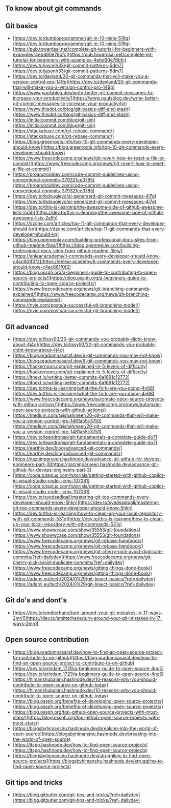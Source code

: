 ## To know about git commands

## Git basics
  - [https://dev.to/dumboprogrammer/git-in-10-mins-519g](https://dev.to/dumboprogrammer/git-in-10-mins-519g)<br>
  - [https://pub.towardsai.net/complete-git-tutorial-for-beginners-with-examples-4ebd90e76bfc](https://pub.towardsai.net/complete-git-tutorial-for-beginners-with-examples-4ebd90e76bfc)<br>
  - [https://dev.to/jasonh33/git-commit-patterns-5dm7](https://dev.to/jasonh33/git-commit-patterns-5dm7)<br>
  - [https://dev.to/devland/20-git-commands-that-will-make-you-a-version-control-pro-149p](https://dev.to/devland/20-git-commands-that-will-make-you-a-version-control-pro-149p)<br>
  - [https://www.paulsblog.dev/write-better-git-commit-messages-to-increase-your-productivity/](https://www.paulsblog.dev/write-better-git-commit-messages-to-increase-your-productivity/)<br>
  - [https://www.thisdot.co/blog/git-basics-diff-and-stash](https://www.thisdot.co/blog/git-basics-diff-and-stash)<br>
  - [https://initialcommit.com/blog/git-sim](https://initialcommit.com/blog/git-sim)<br>
  - [https://stackabuse.com/git-rebase-command/](https://stackabuse.com/git-rebase-command/)<br>
  - [https://blog.greenroots.info/top-10-git-commands-every-developer-should-know](https://blog.greenroots.info/top-10-git-commands-every-developer-should-know)<br>
  - [https://www.freecodecamp.org/news/git-revert-how-to-reset-a-file-or-commit/](https://www.freecodecamp.org/news/git-revert-how-to-reset-a-file-or-commit/)<br>
  - [https://proandroiddev.com/code-commit-guidelines-using-conventional-commits-379321ce3785](https://proandroiddev.com/code-commit-guidelines-using-conventional-commits-379321ce3785)<br>
  - [https://dev.to/bdougieyo/ai-generated-git-commit-messages-4j7g](https://dev.to/bdougieyo/ai-generated-git-commit-messages-4j7g)<br>
  - [https://dev.to/this-is-learning/the-awesome-side-of-github-awesome-lists-2a5h](https://dev.to/this-is-learning/the-awesome-side-of-github-awesome-lists-2a5h)<br>
  - [https://dzone.com/articles/top-11-git-commands-that-every-developer-should-kn](https://dzone.com/articles/top-11-git-commands-that-every-developer-should-kn)<br>
  - [https://blog.openreplay.com/building-professional-docs-sites-from-github-readme-files/](https://blog.openreplay.com/building-professional-docs-sites-from-github-readme-files/)<br>
  - [https://enlear.academy/it-commands-every-developer-should-know-c4ac661f0f2](https://enlear.academy/it-commands-every-developer-should-know-c4ac661f0f2)<br>
  - [https://blog.ossph.org/a-beginners-guide-to-contributing-to-open-source-projects/](https://blog.ossph.org/a-beginners-guide-to-contributing-to-open-source-projects/)<br>
  - [https://www.freecodecamp.org/news/git-branching-commands-explained/](https://www.freecodecamp.org/news/git-branching-commands-explained/)<br>
  - [https://nvie.com/posts/a-successful-git-branching-model/](https://nvie.com/posts/a-successful-git-branching-model/)<br>

## Git advanced
  - [https://dev.to/lissy93/20-git-commands-you-probably-didnt-know-about-4j4o](https://dev.to/lissy93/20-git-commands-you-probably-didnt-know-about-4j4o)<br>
  - [https://blog.pradumnasaraf.dev/6-git-commands-you-may-not-know](https://blog.pradumnasaraf.dev/6-git-commands-you-may-not-know)<br>
  - [https://hackernoon.com/git-explained-in-5-levels-of-difficulty](https://hackernoon.com/git-explained-in-5-levels-of-difficulty)<br>
  - [https://itnext.io/writing-better-commits-6a1691c12772](https://itnext.io/writing-better-commits-6a1691c12772)<br>
  - [https://dev.to/this-is-learning/what-the-fork-are-you-doing-4n68](https://dev.to/this-is-learning/what-the-fork-are-you-doing-4n68)<br>
  - [https://www.freecodecamp.org/news/automate-open-source-projects-with-github-actions/](https://www.freecodecamp.org/news/automate-open-source-projects-with-github-actions/)<br>
  - [https://medium.com/@ishahmeer/20-git-commands-that-will-make-you-a-version-control-pro-1481a55c37b1](https://medium.com/@ishahmeer/20-git-commands-that-will-make-you-a-version-control-pro-1481a55c37b1)<br>
  - [https://dev.to/leandronsp/git-fundamentals-a-complete-guide-do7](https://dev.to/leandronsp/git-fundamentals-a-complete-guide-do7)<br>
  - [https://earthly.dev/blog/advanced-git-commands/](https://earthly.dev/blog/advanced-git-commands/)<br>
  - [https://nazninparveen.hashnode.dev/advance-git-github-for-devops-engineers-part-3](https://nazninparveen.hashnode.dev/advance-git-github-for-devops-engineers-part-3)<br>
  - [https://code.tutsplus.com/tutorials/getting-started-with-github-copilot-in-visual-studio-code--cms-107081](https://code.tutsplus.com/tutorials/getting-started-with-github-copilot-in-visual-studio-code--cms-107081)<br>
  - [https://dev.to/syedsadiqali/mastering-git-top-commands-every-developer-should-know-5hkn](https://dev.to/syedsadiqali/mastering-git-top-commands-every-developer-should-know-5hkn)<br>
  - [https://dev.to/this-is-learning/how-to-clean-up-your-local-repository-with-git-commands-531o](https://dev.to/this-is-learning/how-to-clean-up-your-local-repository-with-git-commands-531o)<br>
  - [https://www.showwcase.com/show/35553/git-foundations](https://www.showwcase.com/show/35553/git-foundations)<br>
  - [https://www.freecodecamp.org/news/git-rebase-handbook/](https://www.freecodecamp.org/news/git-rebase-handbook/)<br>
  - [https://www.freecodecamp.org/news/git-cherry-pick-avoid-duplicate-commits/?ref=dailydev](https://www.freecodecamp.org/news/git-cherry-pick-avoid-duplicate-commits/?ref=dailydev)<br>
  - [https://www.freecodecamp.org/news/gitting-things-done-book/](https://www.freecodecamp.org/news/gitting-things-done-book/)<br>
  - [https://adamj.eu/tech/2024/01/29/git-bisect-basics/?ref=dailydev](https://adamj.eu/tech/2024/01/29/git-bisect-basics/?ref=dailydev)<br>
  
 
## Git do's and dont's
  - [https://dev.to/smitterhane/turn-around-your-git-mistakes-in-17-ways-2mn1](https://dev.to/smitterhane/turn-around-your-git-mistakes-in-17-ways-2mn1)<br>

## Open source contribution
- [https://blog.pradumnasaraf.dev/how-to-find-an-open-source-project-to-contribute-to-on-github](https://blog.pradumnasaraf.dev/how-to-find-an-open-source-project-to-contribute-to-on-github)<br>
- [https://dev.to/arindam_1729/a-beginners-guide-to-open-source-4nc5](https://dev.to/arindam_1729/a-beginners-guide-to-open-source-4nc5)<br>
- [https://himanshubalani.hashnode.dev/10-reasons-why-you-should-contribute-to-open-source-on-github-today](https://himanshubalani.hashnode.dev/10-reasons-why-you-should-contribute-to-open-source-on-github-today)<br>
- [https://blog.ossph.org/benefits-of-developing-open-source-projects/](https://blog.ossph.org/benefits-of-developing-open-source-projects/)<br>
- [https://blog.ossph.org/top-github-open-source-projects-with-most-stars/](https://blog.ossph.org/top-github-open-source-projects-with-most-stars/)<br>
- [https://blogsbyhimanshu.hashnode.dev/breaking-into-the-world-of-open-source](https://blogsbyhimanshu.hashnode.dev/breaking-into-the-world-of-open-source)<br>
- [https://itspp.hashnode.dev/how-to-find-open-source-projects](https://itspp.hashnode.dev/how-to-find-open-source-projects)<br>
- [https://blogsbyhimanshu.hashnode.dev/struggling-to-find-open-source-projects](https://blogsbyhimanshu.hashnode.dev/struggling-to-find-open-source-projects)<br>

## Git tips and tricks
- [https://blog.gitbutler.com/git-tips-and-tricks/?ref=dailydev](https://blog.gitbutler.com/git-tips-and-tricks/?ref=dailydev)<br>
